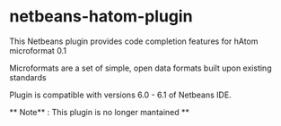 # netbeans-hatom-plugin

This Netbeans plugin provides code completion features for hAtom microformat 0.1

Microformats are a set of simple, open data formats built upon existing standards

Plugin is compatible with versions 6.0 - 6.1 of Netbeans IDE.

** Note** : This plugin is no longer mantained **
